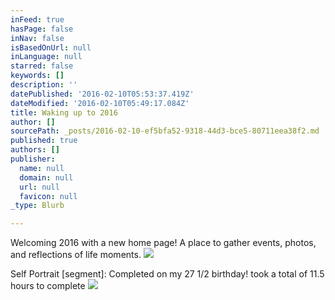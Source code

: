 ```yaml
---
inFeed: true
hasPage: false
inNav: false
isBasedOnUrl: null
inLanguage: null
starred: false
keywords: []
description: ''
datePublished: '2016-02-10T05:53:37.419Z'
dateModified: '2016-02-10T05:49:17.084Z'
title: Waking up to 2016
author: []
sourcePath: _posts/2016-02-10-ef5bfa52-9318-44d3-bce5-80711eea38f2.md
published: true
authors: []
publisher:
  name: null
  domain: null
  url: null
  favicon: null
_type: Blurb

---
```

Welcoming 2016 with a new home page!  A place to gather events, photos, and reflections of life moments. ![](https://the-grid-user-content.s3-us-west-2.amazonaws.com/4c391d30-0232-4249-b8da-e30c602b1c21.JPG)

Self Portrait \[segment\]: Completed on my 27 1/2 birthday!  took a total of 11.5 hours to complete
![](https://the-grid-user-content.s3-us-west-2.amazonaws.com/f4182b03-fedb-4fa7-91ca-d39681c2f961.JPG)